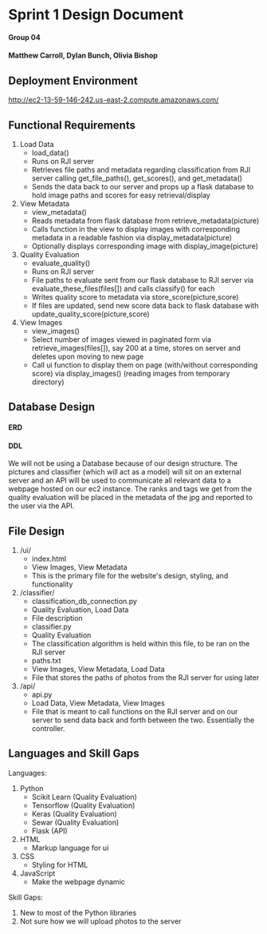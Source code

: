 # Sprint 1 Design Document
#### Group 04
#### Matthew Carroll, Dylan Bunch, Olivia Bishop


## Deployment Environment

http://ec2-13-59-146-242.us-east-2.compute.amazonaws.com/

## Functional Requirements

1. Load Data
    * load\_data()
	* Runs on RJI server
	* Retrieves file paths and metadata regarding classification from RJI server calling get\_file\_paths(), get\_scores(), and get\_metadata()
	* Sends the data back to our server and props up a flask database to hold image paths and scores for easy retrieval/display
2. View Metadata
    * view\_metadata()
	* Reads metadata from flask database from retrieve\_metadata(picture)
	* Calls function in the view to display images with corresponding metadata in a readable fashion via display\_metadata(picture)
	* Optionally displays corresponding image with display\_image(picture)
3. Quality Evaluation
    * evaluate\_quality()
	* Runs on RJI server
	* File paths to evaluate sent from our flask database to RJI server via evaluate\_these\_files(files[]) and calls classify() for each
	* Writes quality score to metadata via store\_score(picture,score)
	* If files are updated, send new score data back to flask database with update\_quality\_score(picture,score)
4. View Images
    * view\_images()
	* Select number of images viewed in paginated form via retrieve\_images(files[]), say 200 at a time, stores on server and deletes upon moving to new page
	* Call ui function to display them on page (with/without corresponding score) via display\_images() (reading images from temporary directory)

## Database Design

#### ERD


#### DDL
We will not be using a Database because of our design structure. The pictures and classifier (which will act as a model) will sit on an external server and an API will be used to communicate all relevant data to a webpage hosted on our ec2 instance. The ranks and tags we get from the quality evaluation will be placed in the metadata of the jpg and reported to the user via the API.

## File Design

1. /ui/
    * index.html
	* View Images, View Metadata
	* This is the primary file for the website's design, styling, and functionality
2. /classifier/
    * classification\_db\_connection.py
	* Quality Evaluation, Load Data
	* File description
    * classifier.py
	* Quality Evaluation
	* The classification algorithm is held within this file, to be ran on the RJI server
    * paths.txt
	* View Images, View Metadata, Load Data
	* File that stores the paths of photos from the RJI server for using later
3. /api/
    * api.py
	* Load Data, View Metadata, View Images
	* File that is meant to call functions on the RJI server and on our server to send data back and forth between the two. Essentially the controller.

## Languages and Skill Gaps

Languages: 
1. Python
    * Scikit Learn (Quality Evaluation)
    * Tensorflow (Quality Evaluation)
    * Keras (Quality Evaluation)
    * Sewar (Quality Evaluation)
    * Flask (API)
2. HTML
    * Markup language for ui
3. CSS
    * Styling for HTML
4. JavaScript
    * Make the webpage dynamic

Skill Gaps:
1. New to most of the Python libraries
2. Not sure how we will upload photos to the server
